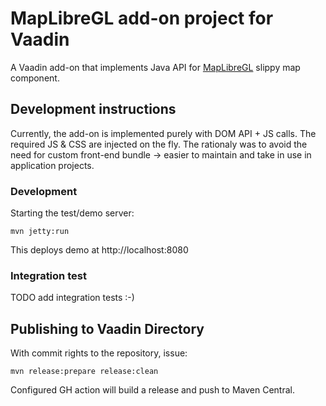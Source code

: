 # MapLibreGL add-on project for Vaadin

A Vaadin add-on that implements Java API for [MapLibreGL](https://maplibre.org) slippy map component.

## Development instructions

Currently, the add-on is implemented purely with DOM API + JS calls. The required JS & CSS are injected on the fly. The rationaly was to avoid the need for custom front-end bundle -> easier to maintain and take in use in application projects.

### Development

Starting the test/demo server:
```
mvn jetty:run
```

This deploys demo at http://localhost:8080

### Integration test

TODO add integration tests :-)

## Publishing to Vaadin Directory

With commit rights to the repository, issue:

    mvn release:prepare release:clean

Configured GH action will build a release and push to Maven Central.
